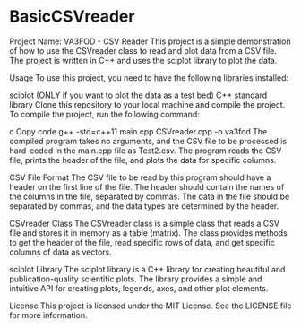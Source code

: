 # BasicCSVreader

Project Name: VA3FOD - CSV Reader
This project is a simple demonstration of how to use the CSVreader class to read and plot data from a CSV file. The project is written in C++ and uses the sciplot library to plot the data.

Usage
To use this project, you need to have the following libraries installed:

sciplot (ONLY if you want to plot the data as a test bed)
C++ standard library
Clone this repository to your local machine and compile the project. To compile the project, run the following command:

c
Copy code
g++ -std=c++11 main.cpp CSVreader.cpp -o va3fod
The compiled program takes no arguments, and the CSV file to be processed is hard-coded in the main.cpp file as Test2.csv. The program reads the CSV file, prints the header of the file, and plots the data for specific columns.

CSV File Format
The CSV file to be read by this program should have a header on the first line of the file. The header should contain the names of the columns in the file, separated by commas. The data in the file should be separated by commas, and the data types are determined by the header.

CSVreader Class
The CSVreader class is a simple class that reads a CSV file and stores it in memory as a table (matrix). The class provides methods to get the header of the file, read specific rows of data, and get specific columns of data as vectors.

sciplot Library
The sciplot library is a C++ library for creating beautiful and publication-quality scientific plots. The library provides a simple and intuitive API for creating plots, legends, axes, and other plot elements.

License
This project is licensed under the MIT License. See the LICENSE file for more information.
